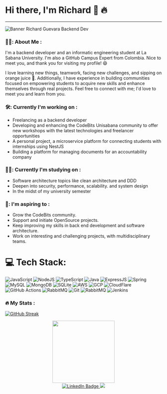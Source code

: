 # Hi there, I'm Richard 👋 🔥

---

![Banner Richard Guevara Backend Dev](https://github.com/SpentRook/SpentRook/assets/81392855/b508af73-dc07-4c74-ad6d-178b39c4b7fb)

### 👨‍💻: About Me :

I'm a backend developer and an informatic engineering student at La Sabana University. I'm also a GitHub Campus Expert from Colombia. Nice to meet you, and thank you for visiting my profile! 😄

I love learning new things, teamwork, facing new challenges, and sipping on orange juice 🍊. Additionally, I have experience in building communities focused on empowering students to acquire new skills and enhance themselves through real projects. Feel free to connect with me; I'd love to meet you and learn from you.

### 🛠️: Currently I'm working on :

- Freelancing as a backend developer
- Developing and enhancing the CodeBits Unisabana community to offer new workshops with the latest technologies and freelancer opportunities
- A personal project, a microservice platform for connecting students with internships using NestJS
- Building a platform for managing documents for an accountability company

### 👨‍🎓: Currently I'm studying on :

- Software architecture topics like clean architecture and DDD
- Deepen into security, performance, scalability. and system design
- In the midst of my university semester


### 🙌: I'm aspiring to :

- Grow the CodeBits community.
- Support and initiate OpenSource projects.
- Keep improving my skills in back end development and software architecture.
- Work on interesting and challenging projects, with multidisciplinary teams.

# 💻 Tech Stack:
![JavaScript](https://img.shields.io/badge/JavaScript-F7DF1E?style=for-the-badge&logo=javascript&logoColor=black)
![NodeJS](https://img.shields.io/badge/Node.js-43853D?style=for-the-badge&logo=node.js&logoColor=white)
![TypeScript](https://img.shields.io/badge/TypeScript-007ACC?style=for-the-badge&logo=typescript&logoColor=white)
![Java](https://img.shields.io/badge/Java-ED8B00?style=for-the-badge&logo=openjdk&logoColor=white)
![ExpressJS](	https://img.shields.io/badge/Express.js-404D59?style=for-the-badge)
![Spring](https://img.shields.io/badge/Spring-6DB33F?style=for-the-badge&logo=spring&logoColor=white)
![MySQL](https://img.shields.io/badge/MySQL-00000F?style=for-the-badge&logo=mysql&logoColor=white)
![MongoDB](https://img.shields.io/badge/MongoDB-4EA94B?style=for-the-badge&logo=mongodb&logoColor=white)
![SQLite](https://img.shields.io/badge/SQLite-07405E?style=for-the-badge&logo=sqlite&logoColor=white)
![AWS](https://img.shields.io/badge/Amazon_AWS-232F3E?style=for-the-badge&logo=amazon-aws&logoColor=white)
![GCP](https://img.shields.io/badge/Google_Cloud-4285F4?style=for-the-badge&logo=google-cloud&logoColor=white)
![CloudFlare](https://img.shields.io/badge/Cloudflare-F38020?style=for-the-badge&logo=Cloudflare&logoColor=white)
![GitHub Actions](https://img.shields.io/badge/GitHub_Actions-2088FF?style=for-the-badge&logo=github-actions&logoColor=white)
![RabbitMQ](https://img.shields.io/badge/rabbitmq-%23FF6600.svg?&style=for-the-badge&logo=rabbitmq&logoColor=white)
![Git](https://img.shields.io/badge/GIT-E44C30?style=for-the-badge&logo=git&logoColor=white)
![RabbitMQ](https://img.shields.io/badge/rabbitmq-%23FF6600.svg?&style=for-the-badge&logo=rabbitmq&logoColor=white)
![Jenkins](https://img.shields.io/badge/Jenkins-D24939?style=for-the-badge&logo=Jenkins&logoColor=white)

### :fire: My Stats :

[![GitHub Streak](http://github-readme-streak-stats.herokuapp.com?user=SpentRook&theme=dark&background=000000)](https://git.io/streak-stats)
</div>
<div id="header" align="center">
  <img src="https://media.giphy.com/media/v1.Y2lkPTc5MGI3NjExd3hhbzByNGJsdzFhcGRoc2RyaXM5a3MwMHFxcnhsZ3lhY3FsOXdpeiZlcD12MV9pbnRlcm5hbF9naWZfYnlfaWQmY3Q9cw/7EMuTfl61WDzFwar6G/giphy.gif" width="200"/>
</div>
<div id="badges" align="center">
    <a href="https://www.linkedin.com/in/richard-lion/">
    <img src="https://img.shields.io/badge/LinkedIn-blue?style=for-the-badge&logo=linkedin&logoColor=white" alt="LinkedIn Badge"/>
  </a>
      <a href="https://www.instagram.com/codebits_unisabana/#">
    <img src="https://img.shields.io/badge/Instagram-E4405F?style=for-the-badge&logo=instagram&logoColor=white"/>
  </a>
</div>
<div align="center">
  <img src="https://komarev.com/ghpvc/?username=SpentRook&style=flat-square&color=blue" alt=""/>
</div>
<!--
**SpentRook/SpentRook** is a ✨ _special_ ✨ repository because its `README.md` (this file) appears on your GitHub profile.

Here are some ideas to get you started:

- 🔭 I’m currently working on ...
- 🌱 I’m currently learning ...
- 👯 I’m looking to collaborate on ...
- 🤔 I’m looking for help with ...
- 💬 Ask me about ...
- 📫 How to reach me: ...
- 😄 Pronouns: ...
- ⚡ Fun fact: ...
-->
